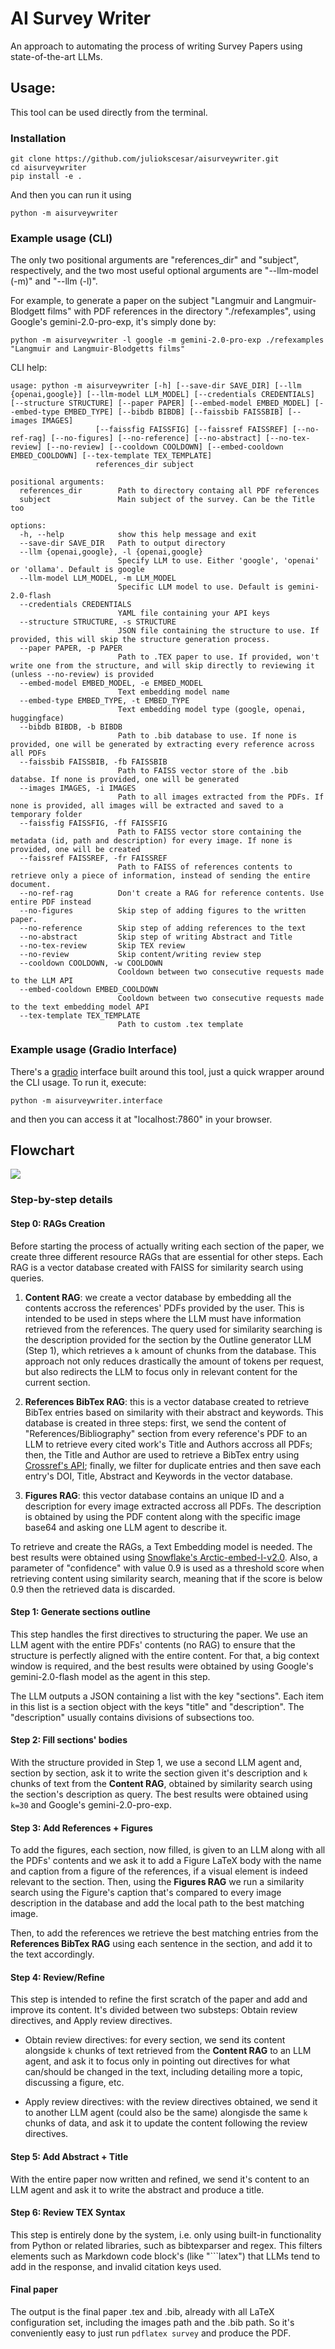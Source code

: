 # AI Survey Writer

An approach to automating the process of writing Survey Papers using state-of-the-art LLMs.

## Usage:

This tool can be used directly from the terminal. 


### Installation 

```
git clone https://github.com/juliokscesar/aisurveywriter.git
cd aisurveywriter
pip install -e .
```

And then you can run it using 
```
python -m aisurveywriter
```

### Example usage (CLI)
The only two positional arguments are "references_dir" and "subject", respectively, and the two most useful optional arguments are "--llm-model (-m)" and "--llm (-l)". 

For example, to generate a paper on the subject "Langmuir and Langmuir-Blodgett films" with PDF references in the directory "./refexamples", using Google's gemini-2.0-pro-exp, it's simply done by:

```
python -m aisurveywriter -l google -m gemini-2.0-pro-exp ./refexamples "Langmuir and Langmuir-Blodgetts films"
```

CLI help:
```
usage: python -m aisurveywriter [-h] [--save-dir SAVE_DIR] [--llm {openai,google}] [--llm-model LLM_MODEL] [--credentials CREDENTIALS] [--structure STRUCTURE] [--paper PAPER] [--embed-model EMBED_MODEL] [--embed-type EMBED_TYPE] [--bibdb BIBDB] [--faissbib FAISSBIB] [--images IMAGES]
                   [--faissfig FAISSFIG] [--faissref FAISSREF] [--no-ref-rag] [--no-figures] [--no-reference] [--no-abstract] [--no-tex-review] [--no-review] [--cooldown COOLDOWN] [--embed-cooldown EMBED_COOLDOWN] [--tex-template TEX_TEMPLATE]
                   references_dir subject

positional arguments:
  references_dir        Path to directory containg all PDF references
  subject               Main subject of the survey. Can be the Title too

options:
  -h, --help            show this help message and exit
  --save-dir SAVE_DIR   Path to output directory
  --llm {openai,google}, -l {openai,google}
                        Specify LLM to use. Either 'google', 'openai' or 'ollama'. Default is google
  --llm-model LLM_MODEL, -m LLM_MODEL
                        Specific LLM model to use. Default is gemini-2.0-flash
  --credentials CREDENTIALS
                        YAML file containing your API keys
  --structure STRUCTURE, -s STRUCTURE
                        JSON file containing the structure to use. If provided, this will skip the structure generation process.
  --paper PAPER, -p PAPER
                        Path to .TEX paper to use. If provided, won't write one from the structure, and will skip directly to reviewing it (unless --no-review) is provided
  --embed-model EMBED_MODEL, -e EMBED_MODEL
                        Text embedding model name
  --embed-type EMBED_TYPE, -t EMBED_TYPE
                        Text embedding model type (google, openai, huggingface)
  --bibdb BIBDB, -b BIBDB
                        Path to .bib database to use. If none is provided, one will be generated by extracting every reference across all PDFs
  --faissbib FAISSBIB, -fb FAISSBIB
                        Path to FAISS vector store of the .bib databse. If none is provided, one will be generated
  --images IMAGES, -i IMAGES
                        Path to all images extracted from the PDFs. If none is provided, all images will be extracted and saved to a temporary folder
  --faissfig FAISSFIG, -ff FAISSFIG
                        Path to FAISS vector store containing the metadata (id, path and description) for every image. If none is provided, one will be created
  --faissref FAISSREF, -fr FAISSREF
                        Path to FAISS of references contents to retrieve only a piece of information, instead of sending the entire document.
  --no-ref-rag          Don't create a RAG for reference contents. Use entire PDF instead
  --no-figures          Skip step of adding figures to the written paper.
  --no-reference        Skip step of adding references to the text
  --no-abstract         Skip step of writing Abstract and Title
  --no-tex-review       Skip TEX review
  --no-review           Skip content/writing review step
  --cooldown COOLDOWN, -w COOLDOWN
                        Cooldown between two consecutive requests made to the LLM API
  --embed-cooldown EMBED_COOLDOWN
                        Cooldown between two consecutive requests made to the text embedding model API
  --tex-template TEX_TEMPLATE
                        Path to custom .tex template
```

### Example usage (Gradio Interface)
There's a [gradio](https://www.gradio.app/docs) interface built around this tool, just a quick wrapper around the CLI usage. To run it, execute:
```
python -m aisurveywriter.interface
```

and then you can access it at "localhost:7860" in your browser.

## Flowchart
![](flowchart.webp)

### Step-by-step details

#### Step 0: RAGs Creation

Before starting the process of actually writing each section of the paper, we create three different resource RAGs that are essential for other steps.
Each RAG is a vector database created with FAISS for similarity search using queries.

1. **Content RAG**: we create a vector database by embedding all the contents accross the references' PDFs provided by the user.
This is intended to be used in steps where the LLM must have information retrieved from the references. The query used for similarity searching is the description provided for the section by the Outline generator LLM (Step 1), which retrieves a `k` amount of chunks from the database. This approach not only reduces drastically the amount of tokens per request, but also redirects the LLM to focus only in relevant content for the current section.

2. **References BibTex RAG**: this is a vector database created to retrieve BibTex entries based on similarity with their abstract and keywords. This database is created in three steps: first, we send the content of "References/Bibliography" section from every reference's PDF to an LLM to retrieve every cited work's Title and Authors accross all PDFs; then, the Title and Author are used to retrieve a BibTex entry using [Crossref's API](https://www.crossref.org/); finally, we filter for duplicate entries and then save each entry's DOI, Title, Abstract and Keywords in the vector database.

3. **Figures RAG**: this vector database contains an unique ID and a description for every image extracted accross all PDFs. The description is obtained by using the PDF content along with the specific image base64 and asking one LLM agent to describe it.

To retrieve and create the RAGs, a Text Embedding model is needed. The best results were obtained using [Snowflake's Arctic-embed-l-v2.0](https://huggingface.co/Snowflake/snowflake-arctic-embed-l-v2.0). Also, a parameter of "confidence" with value 0.9 is used as a threshold score when retrieving content using similarity search, meaning that if the score is below 0.9 then the retrieved data is discarded.

#### Step 1: Generate sections outline

This step handles the first directives to structuring the paper. We use an LLM agent with the entire PDFs' contents (no RAG) to ensure that the structure is perfectly aligned with the entire content. For that, a big context window is required, and the best results were obtained by using Google's gemini-2.0-flash model as the agent in this step.

The LLM outputs a JSON containing a list with the key "sections". Each item in this list is a section object with the keys "title" and "description". The "description" usually contains divisions of subsections too.


#### Step 2: Fill sections' bodies

With the structure provided in Step 1, we use a second LLM agent and, section by section, ask it to write the section given it's description and `k` chunks of text from the **Content RAG**, obtained by similarity search using the section's description as query. The best results were obtained using `k=30` and Google's gemini-2.0-pro-exp.

#### Step 3: Add References + Figures

To add the figures, each section, now filled, is given to an LLM along with all the PDFs' contents and we ask it to add a Figure LaTeX body with the name and caption from a figure of the references, if a visual element is indeed relevant to the section. Then, using the **Figures RAG** we run a similarity search using the Figure's caption that's compared to every image description in the database and add the local path to the best matching image.

Then, to add the references we retrieve the best matching entries from the **References BibTex RAG** using each sentence in the section, and add it to the text accordingly.

#### Step 4: Review/Refine

This step is intended to refine the first scratch of the paper and add and improve its content. It's divided between two substeps: Obtain review directives, and Apply review directives.

- Obtain review directives: for every section, we send its content alongside `k` chunks of text retrieved from the **Content RAG** to an LLM agent, and ask it to focus only in pointing out directives for what can/should be changed in the text, including detailing more a topic, discussing a figure, etc.

- Apply review directives: with the review directives obtained, we send it to another LLM agent (could also be the same) alongisde the same `k` chunks of data, and ask it to update the content following the review directives.


#### Step 5: Add Abstract + Title

With the entire paper now written and refined, we send it's content to an LLM agent and ask it to write the abstract and produce a title.

#### Step 6: Review TEX Syntax

This step is entirely done by the system, i.e. only using built-in functionality from Python or related libraries, such as bibtexparser and regex. This filters elements such as Markdown code block's (like "\`\`\`latex") that LLMs tend to add in the response, and invalid citation keys used.

#### Final paper

The output is the final paper .tex and .bib, already with all LaTeX configuration set, including the images path and the .bib path. So it's conveniently easy to just run `pdflatex survey` and produce the PDF.
